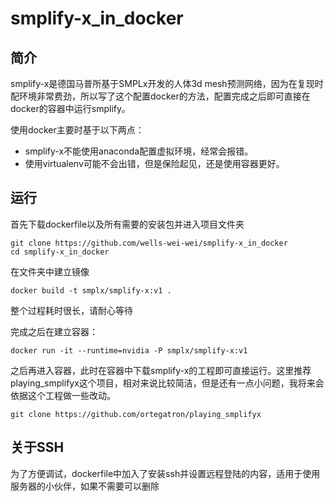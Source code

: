 # smplify-x_in_docker

## 简介
smplify-x是德国马普所基于SMPLx开发的人体3d mesh预测网络，因为在复现时配环境非常费劲，所以写了这个配置docker的方法，配置完成之后即可直接在docker的容器中运行smplify。

使用docker主要时基于以下两点：
* smplify-x不能使用anaconda配置虚拟环境，经常会报错。
* 使用virtualenv可能不会出错，但是保险起见，还是使用容器更好。


## 运行
首先下载dockerfile以及所有需要的安装包并进入项目文件夹
```Shell
git clone https://github.com/wells-wei-wei/smplify-x_in_docker
cd smplify-x_in_docker
```
在文件夹中建立镜像
```Shell
docker build -t smplx/smplify-x:v1 .
```
整个过程耗时很长，请耐心等待

完成之后在建立容器：
```Shell
docker run -it --runtime=nvidia -P smplx/smplify-x:v1
```
之后再进入容器，此时在容器中下载smplify-x的工程即可直接运行。这里推荐playing_smplifyx这个项目，相对来说比较简洁，但是还有一点小问题，我将来会依据这个工程做一些改动。
```Shell
git clone https://github.com/ortegatron/playing_smplifyx
```

## 关于SSH
为了方便调试，dockerfile中加入了安装ssh并设置远程登陆的内容，适用于使用服务器的小伙伴，如果不需要可以删除
